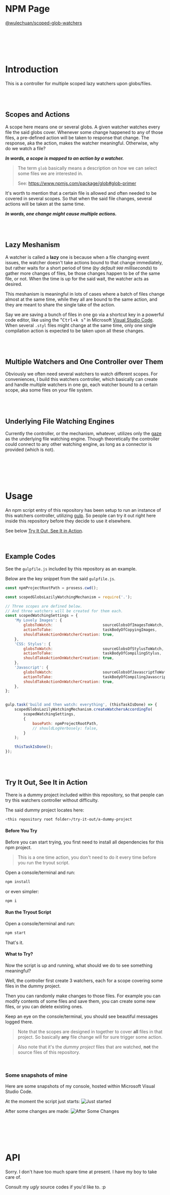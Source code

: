 # NPM Page

[@wulechuan/scoped-glob-watchers](https://www.npmjs.com/package/@wulechuan/scoped-glob-watchers)

<br/>
<br/>
<br/>
<br/>

# Introduction

This is a controller for multiple scoped lazy watchers upon globs/files.

<br/>
<br/>

## Scopes and Actions

A scope here means one or several globs.
A given watcher watches every file the said globs cover.
Whenever some change happened to any of those files,
a pre-defined action will be taken to response that change.
The response, aka the action, makes the watcher meaningful.
Otherwise, why do we watch a file?

**_In words, a scope is mapped to an action by a watcher._**

> The term `glob` basically means a description
> on how we can select some files we are interested in.
>
> See: https://www.npmjs.com/package/glob#glob-primer

It's worth to mention that a certain file is allowed and often needed to
be covered in several scopes. So that when the said file changes,
several actions will be taken at the same time.

**_In words, one change might cause multiple actions._**

<br/>
<br/>

## Lazy Meshanism

A watcher is called a **lazy** one is because when a file changing event issues,
the watcher doesn't take actions bound to that change immediately,
but rather waits for a short period of time (*by default `900` milliseconds*)
to gather more changes of files,
be those changes happen to be of the same file, or not.
When the time is up for the said wait, the watcher acts as desired.

This meshanism is meaningful in lots of cases
where a batch of files change almost at the same time,
while they all are bound to the same action,
and they are meant to share the single take of the action.

Say we are saving a bunch of files in one go
via a shortcut key in a powerful code editor,
like using the "<kbd>Ctrl+k s</kbd>" in
Microsoft [Visual Studio Code](https://code.visualstudio.com/).
When several `.styl` files might change at the same time,
only one single compilation action is expected to be taken upon all these changes.

<br/>
<br/>

## Multiple Watchers and One Controller over Them

Obviously we often need several watchers to watch different scopes.
For conveniences, I build this watchers controller,
which basically can create and handle multiple watchers in one go,
each watcher bound to a certain scope, aka some files on your file system.

<br/>
<br/>

## Underlying File Watching Engines

Currently the controller, or the mechanism, whatever,
utilizes only the [gaze](https://github.com/shama/gaze)
as the underlying file watching engine.
Though theoretically the controller could connect to any other watching engine,
as long as a connector is provided (which is not).

<br/>
<br/>
<br/>
<br/>

# Usage

An npm script entry of this repository has been setup
to run an instance of this watchers controller,
utilizing [gulp](https://gulpjs.com/).
So people can try it out right here inside this repository
before they decide to use it elsewhere.

See below [Try It Out, See It in Action](#try-it-out-see-it-in-action).

<br/>

## Example Codes

See the `gulpfile.js` included by this repository as an example.

Below are the key snippet from the said `gulpfile.js`.

```javascript
const npmProjectRootPath = prosess.cwd();

const scopedGlobsLazilyWatchingMechanism = require('.');

// Three scopes are defined below.
// And three watchers will be created for them each.
const scopedWatchingSettings = {
	'My Lovely Images': {
		globsToWatch:                      sourceGlobsOfImagesToWatch,
		actionToTake:                      taskBodyOfCopyingImages,
		shouldTakeActionOnWatcherCreation: true,
	},
	'CSS: Stylus': {
		globsToWatch:                      sourceGlobsOfStylusToWatch,
		actionToTake:                      taskBodyOfCompilingStylus,
		shouldTakeActionOnWatcherCreation: true,
	},
	'Javascript': {
		globsToWatch:                      sourceGlobsOfJavascriptToWatch,
		actionToTake:                      taskBodyOfCompilingJavascripts,
		shouldTakeActionOnWatcherCreation: true,
	},
};


gulp.task('build and then watch: everything', (thisTaskIsDone) => {
	scopedGlobsLazilyWatchingMechanism.createWatchersAccordingTo(
		scopedWatchingSettings,
		{
			basePath: npmProjectRootPath,
			// shouldLogVerbosely: false,
		}
	);

	thisTaskIsDone();
});
```

<br/>
<br/>

## Try It Out, See It in Action

There is a dummy project included within this repository,
so that people can try this watchers controller without difficulty.

The said dummy project locates here:
```sh
<this repository root folder>/try-it-out/a-dummy-project
```


#### Before You Try

Before you can start trying,
you first need to install all dependencies for this npm project.

> This is a one time action, you don't need to do it
> every time before you run the tryout script.

Open a console/terminal and run:
```sh
npm install
```
or even simpler:
```sh
npm i
```

#### Run the Tryout Script

Open a console/terminal and run:
```sh
npm start
```
That's it.

#### What to Try?

Now the script is up and running,
what should we do to see something meaningful?

Well, the controller first create 3 watchers,
each for a scope covering some files in the dummy project.

Then you can randomly make changes to those files.
For example you can modify contents of some files and save them,
you can create some new files,
or you can delete existing ones.

Keep an eye on the console/terminal,
you should see beautiful messages logged there.

> Note that the scopes are designed in together
> to cover **all** files in that project.
> So basically **any** file change
> will for sure trigger some action.

> Also note that it's the *dummy project* files
> that are watched,
> **not** the source files of this repository.

<br/>

### Some snapshots of mine

Here are some snapshots of my console,
hosted within Microsoft Visual Studio Code.

At the moment the script just starts:
![Just started](./docs/illustrates/npm-start-snapshot-01.png "right after npm start")

After some changes are made:
![After Some Changes](./docs/illustrates/npm-start-snapshot-02.png "after some changes are made")

<br/>
<br/>
<br/>
<br/>

# API

Sorry. I don't have too much spare time at present.
I have my boy to take care of.

Consult my *ugly* source codes if you'd like to. :p
